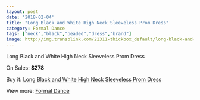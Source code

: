 ```yaml
---
layout: post
date: '2018-02-04'
title: "Long Black and White High Neck Sleeveless Prom Dress"
category: Formal Dance
tags: ["neck","black","beaded","dress","brand"]
image: http://img.transblink.com/22311-thickbox_default/long-black-and-white-high-neck-sleeveless-prom-dress.jpg
---
```

Long Black and White High Neck Sleeveless Prom Dress

On Sales: **$278**
<a href="https://www.transblink.com/en/formal-dance/7080-long-black-and-white-high-neck-sleeveless-prom-dress.html"><amp-img layout="responsive" width="600" height="600" src="//img.transblink.com/22311-thickbox_default/long-black-and-white-high-neck-sleeveless-prom-dress.jpg" alt="Long Black and White High Neck Sleeveless Prom Dress 0" /></a>
<a href="https://www.transblink.com/en/formal-dance/7080-long-black-and-white-high-neck-sleeveless-prom-dress.html"><amp-img layout="responsive" width="600" height="600" src="//img.transblink.com/22312-thickbox_default/long-black-and-white-high-neck-sleeveless-prom-dress.jpg" alt="Long Black and White High Neck Sleeveless Prom Dress 1" /></a>

Buy it: [Long Black and White High Neck Sleeveless Prom Dress](https://www.transblink.com/en/formal-dance/7080-long-black-and-white-high-neck-sleeveless-prom-dress.html "Long Black and White High Neck Sleeveless Prom Dress")

View more: [Formal Dance](https://www.transblink.com/en/6-formal-dance "Formal Dance")